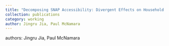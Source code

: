 ```yaml
---
title: "Decomposing SNAP Accessibility: Divergent Effects on Household Food Consuming Behaviors"
collection: publications
category: working
author: Jingru Jia, Paul McNamara
---
```

authors: Jingru Jia, Paul McNamara
